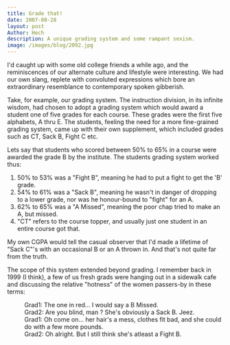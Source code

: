 ```yaml
---
title: Grade that!
date: 2007-08-28
layout: post
Author: Hech
description: A unique grading system and some rampant sexism.
image: /images/blog/2092.jpg
---
```


I'd caught up with some old college friends a while ago, and the reminiscences of our alternate culture and lifestyle were interesting. We had our own slang, replete with convoluted expressions which bore an extraordinary resemblance to contemporary spoken gibberish.


Take, for example, our grading system. The instruction division, in its infinite wisdom, had chosen to adopt a grading system which would award a student one of five grades for each course. These grades were the first five alphabets, A thru E. The students, feeling the need for a more fine-grained grading system, came up with their own supplement, which included grades such as CT, Sack B, Fight C etc.


Lets say that students who scored between 50% to 65% in a course were awarded the grade B by the institute. The students grading system worked thus:


<ol>
    <li>50% to 53% was a &quot;Fight B&quot;, meaning he had to put a fight to get the 'B' grade.</li>
    <li>54% to 61% was a &quot;Sack B&quot;, meaning he wasn't in danger of dropping to a lower grade, nor was he honour-bound to &quot;fight&quot; for an A.</li>
    <li>62% to 65% was a &quot;A Missed&quot;, meaning the poor chap tried to make an A, but missed.</li>
    <li>&quot;CT&quot; refers to the course topper, and usually just one student in an entire course got that.</li>
</ol>
My own CGPA would tell the casual observer that I'd made a lifetime of &quot;Sack C&quot;'s with an occasional B or an A thrown in. And that's not quite far from the truth.


The scope of this system extended beyond grading.  I remember back in 1999 (I think), a few of us fresh grads were hanging out in a sidewalk cafe and discussing the relative &quot;hotness&quot; of the women passers-by in these terms:


<dl><dd>Grad1: The one in red... I would say a B Missed.</dd> <dd>Grad2: Are you blind, man ? She's obviously a Sack B. Jeez.</dd> <dd>Grad1: Oh come on... her hair's a mess, clothes fit bad, and she could do with a few more pounds.</dd> <dd>Grad2: Oh alright. But I still think she's atleast a Fight B.</dd></dl>

